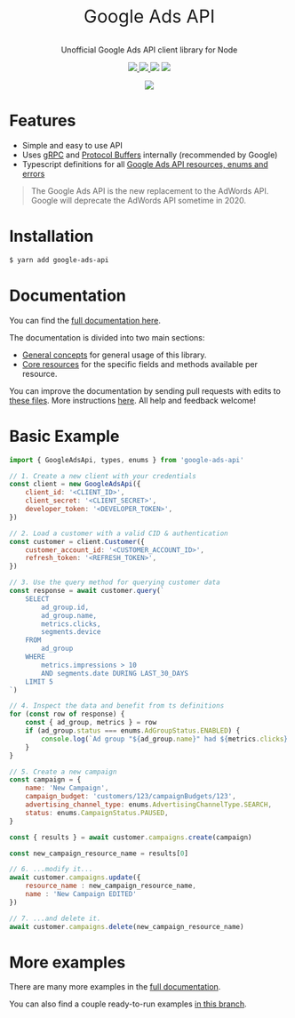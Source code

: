 <p align="center" style="font-size:32px">
    Google Ads API
</p>

<p align="center">
  Unofficial Google Ads API client library for Node
</p>
<p align="center">
  <a href="https://developers.google.com/google-ads/api/docs/release-notes">
    <img src="https://img.shields.io/badge/google%20ads-v1.3.0-009688.svg?style=flat-square">
  </a>
  <a href="https://www.npmjs.com/package/google-ads-api">
    <img src="https://img.shields.io/npm/v/google-ads-api.svg?style=flat-square">
  </a>
  <a>
    <img src="https://img.shields.io/npm/dm/google-ads-api.svg?style=flat-square">
    </a>
  <a>
    <img src="https://img.shields.io/david/opteo/google-ads-api.svg?style=flat-square">
  </a>
</p>

<p align="center">
  <a href="https://opteo.com">
    <img src="https://app.opteo.com/icons/logo.svg">
  </a>
</p>

# Features 

-   Simple and easy to use API
-   Uses [gRPC](https://grpc.io/) and [Protocol Buffers](https://developers.google.com/protocol-buffers/) internally (recommended by Google)
-   Typescript definitions for all [Google Ads API resources, enums and errors](https://developers.google.com/google-ads/api/reference/rpc/google.ads.googleads.v1.resources)

> The Google Ads API is the new replacement to the AdWords API. Google will deprecate the AdWords API sometime in 2020.

# Installation

```bash
$ yarn add google-ads-api
```

# Documentation

You can find the [full documentation here](https://opteo.com/dev/google-ads-api).

The documentation is divided into two main sections:

- [General concepts](https://opteo.com/dev/google-ads-api) for general usage of this library.
- [Core resources](https://opteo.com/dev/google-ads-api/#accountbudget) for the specific fields and methods available per resource.

You can improve the documentation by sending pull requests with edits to [these files](https://github.com/Opteo/google-ads-api/tree/master/docs/content). More instructions [here](https://github.com/Opteo/google-ads-api/tree/master/docs/). All help and feedback welcome!

# Basic Example

```javascript
import { GoogleAdsApi, types, enums } from 'google-ads-api'

// 1. Create a new client with your credentials
const client = new GoogleAdsApi({
    client_id: '<CLIENT_ID>',
    client_secret: '<CLIENT_SECRET>',
    developer_token: '<DEVELOPER_TOKEN>',
})

// 2. Load a customer with a valid CID & authentication
const customer = client.Customer({
    customer_account_id: '<CUSTOMER_ACCOUNT_ID>',
    refresh_token: '<REFRESH_TOKEN>',
})

// 3. Use the query method for querying customer data
const response = await customer.query(`
    SELECT 
        ad_group.id,
        ad_group.name,
        metrics.clicks,
        segments.device
    FROM 
        ad_group
    WHERE 
        metrics.impressions > 10
        AND segments.date DURING LAST_30_DAYS
    LIMIT 5
`)

// 4. Inspect the data and benefit from ts definitions
for (const row of response) {
    const { ad_group, metrics } = row
    if (ad_group.status === enums.AdGroupStatus.ENABLED) {
        console.log(`Ad group "${ad_group.name}" had ${metrics.clicks} clicks.`)
    }
}

// 5. Create a new campaign
const campaign = {
    name: 'New Campaign',
    campaign_budget: 'customers/123/campaignBudgets/123',
    advertising_channel_type: enums.AdvertisingChannelType.SEARCH,
    status: enums.CampaignStatus.PAUSED,
}

const { results } = await customer.campaigns.create(campaign)

const new_campaign_resource_name = results[0]

// 6. ...modify it...
await customer.campaigns.update({
    resource_name : new_campaign_resource_name,
    name : 'New Campaign EDITED' 
})

// 7. ...and delete it.
await customer.campaigns.delete(new_campaign_resource_name)
```

# More examples

There are many more examples in the [full documentation](https://opteo.com/dev/google-ads-api).

You can also find a couple ready-to-run examples [in this branch](https://github.com/Opteo/google-ads-api/tree/561e5b4782a3a184c920d04aefdbc6e7547f0ae4/examples).

